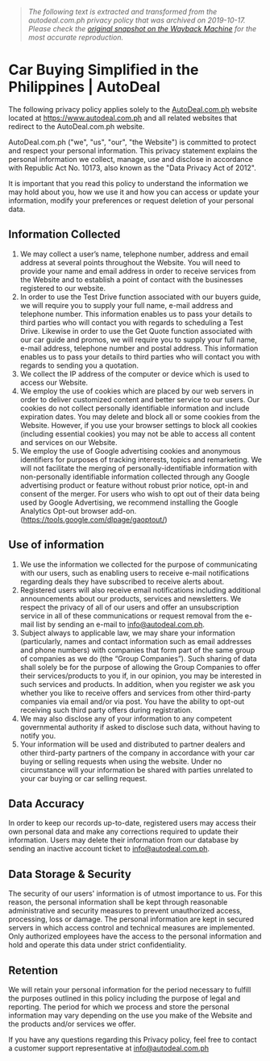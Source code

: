 > *The following text is extracted and transformed from the autodeal.com.ph privacy policy that was archived on 2019-10-17. Please check the [original snapshot on the Wayback Machine](https://web.archive.org/web/20191017012152id_/https%3A//www.autodeal.com.ph/privacy-policy) for the most accurate reproduction.*

# Car Buying Simplified in the Philippines | AutoDeal

The following privacy policy applies solely to the [AutoDeal.com.ph](https://web.archive.org/) website located at https://www.autodeal.com.ph and all related websites that redirect to the AutoDeal.com.ph website. 

AutoDeal.com.ph ("we", "us", "our", "the Website") is committed to protect and respect your personal information. This privacy statement explains the personal information we collect, manage, use and disclose in accordance with Republic Act No. 10173, also known as the "Data Privacy Act of 2012". 

It is important that you read this policy to understand the information we may hold about you, how we use it and how you can access or update your information, modify your preferences or request deletion of your personal data. 

## Information Collected 

  1. We may collect a user’s name, telephone number, address and email address at several points throughout the Website. You will need to provide your name and email address in order to receive services from the Website and to establish a point of contact with the businesses registered to our website. 
  2. In order to use the Test Drive function associated with our buyers guide, we will require you to supply your full name, e-mail address and telephone number. This information enables us to pass your details to third parties who will contact you with regards to scheduling a Test Drive. Likewise in order to use the Get Quote function associated with our car guide and promos, we will require you to supply your full name, e-mail address, telephone number and postal address. This information enables us to pass your details to third parties who will contact you with regards to sending you a quotation. 
  3. We collect the IP address of the computer or device which is used to access our Website. 
  4. We employ the use of cookies which are placed by our web servers in order to deliver customized content and better service to our users. Our cookies do not collect personally identifiable information and include expiration dates. You may delete and block all or some cookies from the Website. However, if you use your browser settings to block all cookies (including essential cookies) you may not be able to access all content and services on our Website. 
  5. We employ the use of Google advertising cookies and anonymous identifiers for purposes of tracking interests, topics and remarketing. We will not facilitate the merging of personally-identifiable information with non-personally identifiable information collected through any Google advertising product or feature without robust prior notice, opt-in and consent of the merger. For users who wish to opt out of their data being used by Google Advertising, we recommend installing the Google Analytics Opt-out browser add-on. (<https://tools.google.com/dlpage/gaoptout/>) 



## Use of information

  1. We use the information we collected for the purpose of communicating with our users, such as enabling users to receive e-mail notifications regarding deals they have subscribed to receive alerts about. 
  2. Registered users will also receive email notifications including additional announcements about our products, services and newsletters. We respect the privacy of all of our users and offer an unsubscription service in all of these communications or request removal from the e-mail list by sending an e-mail to [info@autodeal.com.ph](mailto:info@autodeal.com.ph). 
  3. Subject always to applicable law, we may share your information (particularly, names and contact information such as email addresses and phone numbers) with companies that form part of the same group of companies as we do (the “Group Companies”). Such sharing of data shall solely be for the purpose of allowing the Group Companies to offer their services/products to you if, in our opinion, you may be interested in such services and products. In addition, when you register we ask you whether you like to receive offers and services from other third-party companies via email and/or via post. You have the ability to opt-out receiving such third party offers during registration. 
  4. We may also disclose any of your information to any competent governmental authority if asked to disclose such data, without having to notify you. 
  5. Your information will be used and distributed to partner dealers and other third-party partners of the company in accordance with your car buying or selling requests when using the website. Under no circumstance will your information be shared with parties unrelated to your car buying or car selling request. 



## Data Accuracy

In order to keep our records up-to-date, registered users may access their own personal data and make any corrections required to update their information. Users may delete their information from our database by sending an inactive account ticket to [info@autodeal.com.ph](mailto:info@autodeal.com.ph). 

## Data Storage & Security

The security of our users' information is of utmost importance to us. For this reason, the personal information shall be kept through reasonable administrative and security measures to prevent unauthorized access, processing, loss or damage. The personal information are kept in secured servers in which access control and technical measures are implemented. Only authorized employees have the access to the personal information and hold and operate this data under strict confidentiality. 

## Retention

We will retain your personal information for the period necessary to fulfill the purposes outlined in this policy including the purpose of legal and reporting. The period for which we process and store the personal information may vary depending on the use you make of the Website and the products and/or services we offer. 

If you have any questions regarding this Privacy policy, feel free to contact a customer support representative at [info@autodeal.com.ph](mailto:info@autodeal.com.ph)
